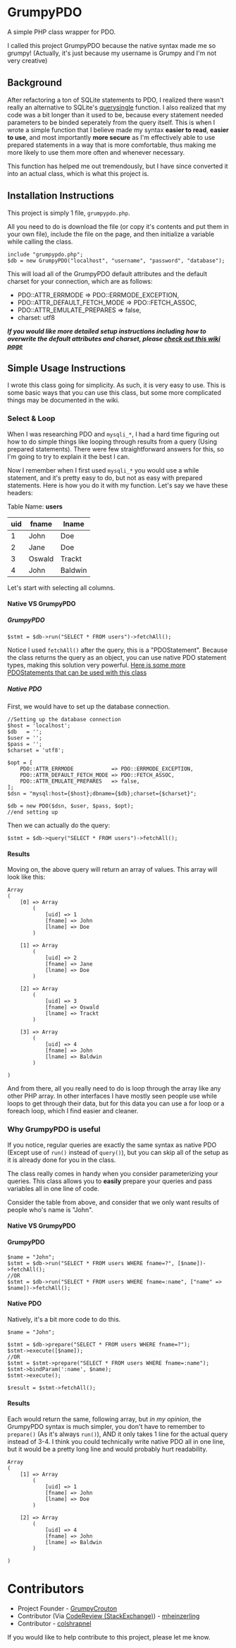# GrumpyPDO
A simple PHP class wrapper for PDO.

I called this project GrumpyPDO because the native syntax made me so grumpy! (Actually, it's just because my username is Grumpy and I'm not very creative)

## Background

After refactoring a ton of SQLite statements to PDO, I realized there wasn't really an alternative to SQLite's [querysingle](http://php.net/manual/en/sqlite3.querysingle.php) function. I also realized that my code was a bit longer than it used to be, because every statement needed parameters to be binded seperately from the query itself. This is when I wrote a simple function that I believe made my syntax **easier to read**, **easier to use**, and most importantly **more secure** as I'm effectively able to use prepared statements in a way that is more comfortable, thus making me more likely to use them more often and whenever necessary.

This function has helped me out tremendously, but I have since converted it into an actual class, which is what this project is.

## Installation Instructions

This project is simply 1 file, `grumpypdo.php`.

All you need to do is download the file (or copy it's contents and put them in your own file), include the file on the page, and then initialize a variable while calling the class.

```
include "grumpypdo.php";
$db = new GrumpyPDO("localhost", "username", "password", "database");
```
This will load all of the GrumpyPDO default attributes and the default charset for your connection, which are as follows:

- PDO::ATTR_ERRMODE => PDO::ERRMODE_EXCEPTION,
- PDO::ATTR_DEFAULT_FETCH_MODE => PDO::FETCH_ASSOC,
- PDO::ATTR_EMULATE_PREPARES => false,
- charset: utf8

**_If you would like more detailed setup instructions including how to overwrite the default attributes and charset, please [check out this wiki page](https://github.com/GrumpyCrouton/GrumpyPDO/wiki/Page-Setup---PDO--VS-GrumpyPDO)_**

## Simple Usage Instructions

I wrote this class going for simplicity. As such, it is very easy to use. This is some basic ways that you can use this class, but some more complicated things may be documented in the wiki.

### Select & Loop

When I was researching PDO and `mysqli_*`, I had a hard time figuring out how to do simple things like looping through results from a query (Using prepared statements). There were few straightforward answers for this, so I'm going to try to explain it the best I can.

Now I remember when I first used `mysqli_*` you would use a while statement, and it's pretty easy to do, but not as easy with prepared statements. Here is how you do it with my function. Let's say we have these headers:

Table Name: **users**

| uid | fname | lname |
| --- | --- | --- |
| 1 | John | Doe |
| 2 | Jane | Doe |
| 3 | Oswald | Trackt |
| 4 | John | Baldwin |

Let's start with selecting all columns.

#### Native VS GrumpyPDO

##### GrumpyPDO
```
$stmt = $db->run("SELECT * FROM users")->fetchAll();
```

Notice I used `fetchAll()` after the query, this is a "PDOStatement". Because the class returns the query as an object, you can use native PDO statement types, making this solution very powerful.
[Here is some more PDOStatements that can be used with this class](http://php.net/manual/en/class.pdostatement.php)

##### Native PDO

First, we would have to set up the database connection.

```
//Setting up the database connection
$host = 'localhost';
$db   = '';
$user = '';
$pass = '';
$charset = 'utf8';

$opt = [
	PDO::ATTR_ERRMODE            => PDO::ERRMODE_EXCEPTION,
	PDO::ATTR_DEFAULT_FETCH_MODE => PDO::FETCH_ASSOC,
	PDO::ATTR_EMULATE_PREPARES   => false,
];
$dsn = "mysql:host={$host};dbname={$db};charset={$charset}";

$db = new PDO($dsn, $user, $pass, $opt);
//end setting up
```

Then we can actually do the query:

```
$stmt = $db->query("SELECT * FROM users")->fetchAll();
```

#### Results

Moving on, the above query will return an array of values. This array will look like this:

```
Array
(
    [0] => Array
        (
            [uid] => 1
            [fname] => John
            [lname] => Doe
        )

    [1] => Array
        (
            [uid] => 2
            [fname] => Jane
            [lname] => Doe
        )

    [2] => Array
        (
            [uid] => 3
            [fname] => Oswald
            [lname] => Trackt
        )

    [3] => Array
        (
            [uid] => 4
            [fname] => John
            [lname] => Baldwin
        )

)
```

And from there, all you really need to do is loop through the array like any other PHP array. In other interfaces I have mostly seen people use while loops to get through their data, but for this data you can use a for loop or a foreach loop, which I find easier and cleaner.

### Why GrumpyPDO is useful

If you notice, regular queries are exactly the same syntax as native PDO (Except use of `run()` instead of `query()`), but you can skip all of the setup as it is already done for you in the class.

The class really comes in handy when you consider parameterizing your queries. This class allows you to **easily** prepare your queries and pass variables all in one line of code.

Consider the table from above, and consider that we only want results of people who's name is "John".

#### Native VS GrumpyPDO

#### GrumpyPDO
```
$name = "John";
$stmt = $db->run("SELECT * FROM users WHERE fname=?", [$name])->fetchAll();
//OR
$stmt = $db->run("SELECT * FROM users WHERE fname=:name", ["name" => $name])->fetchAll();
```

#### Native PDO
Natively, it's a bit more code to do this. 
```
$name = "John";

$stmt = $db->prepare("SELECT * FROM users WHERE fname=?");
$stmt->execute([$name]);
//OR
$stmt = $stmt->prepare("SELECT * FROM users WHERE fname=:name");
$stmt->bindParam(':name', $name);
$stmt->execute();

$result = $stmt->fetchAll();
```

#### Results

Each would return the same, following array, but _in my opinion_, the GrumpyPDO syntax is much simpler, you don't have to remember to `prepare()` (As it's always `run()`), AND it only takes 1 line for the actual query instead of 3-4. I think you could technically write native PDO all in one line, but it would be a pretty long line and would probably hurt readability. 

```
Array
(
    [1] => Array
        (
            [uid] => 1
            [fname] => John
            [lname] => Doe
        )

    [2] => Array
        (
            [uid] => 4
            [fname] => John
            [lname] => Baldwin
        )

)
```

# Contributors
- Project Founder - [GrumpyCrouton](https://stackoverflow.com/users/5827005/grumpycrouton)
- Contributor (Via [CodeReview (StackExchange)](https://codereview.stackexchange.com/a/177858/96569)) - [mheinzerling](https://codereview.stackexchange.com/users/21181/mheinzerling)
- Contributor - [colshrapnel](https://github.com/colshrapnel)

If you would like to help contribute to this project, please let me know.
